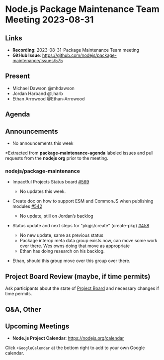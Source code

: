 # Node.js  Package Maintenance Team Meeting 2023-08-31

## Links

* **Recording**: 2023-08-31-Package Maintenance Team meeting
* **GitHub Issue**: <https://github.com/nodejs/package-maintenance/issues/575>

## Present

* Michael Dawson @mhdawson
* Jordan Harband @ljharb
* Ethan Arrowood @Ethan-Arrowood

## Agenda

## Announcements

* No announcements this week

*Extracted from **package-maintenance-agenda** labeled issues and pull requests from the **nodejs org** prior to the meeting.

### nodejs/package-maintenance

* Impactful Projects Status board [#569](https://github.com/nodejs/package-maintenance/issues/569)
  * No updates this week.

* Create doc on how to support ESM and CommonJS when publishing modules [#542](https://github.com/nodejs/package-maintenance/issues/542)
  * No update, still on Jordan’s backlog

* Status update and next steps for "pkgjs/create" (create-pkg) [#458](https://github.com/nodejs/package-maintenance/issues/458)
  * No new update, same as previous status
  * Package interop meta data group exists now, can move some work over there. Wes owns doing that move as appropriate
  * Ethan has doing research on his backlog.

* Ethan, should this group move over this group over there.  

## Project Board Review (maybe, if time permits)

Ask participants about the state of [Project Board](https://github.com/nodejs/package-maintenance/projects/1) and necessary changes if time permits.

## Q&A, Other

## Upcoming Meetings

* **Node.js Project Calendar**: <https://nodejs.org/calendar>

Click `+GoogleCalendar` at the bottom right to add to your own Google calendar.
